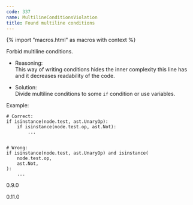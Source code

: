 ```yaml
---
code: 337
name: MultilineConditionsViolation
title: Found multiline conditions
---
```


{% import "macros.html" as macros with context %}

Forbid multiline conditions.

  - Reasoning:  
    This way of writing conditions hides the inner complexity this line
    has and it decreases readability of the code.

  - Solution:  
    Divide multiline conditions to some `if` condition or use variables.

Example:

    # Correct:
    if isinstance(node.test, ast.UnaryOp):
        if isinstance(node.test.op, ast.Not):
            ...
    
    
    # Wrong:
    if isinstance(node.test, ast.UnaryOp) and isinstance(
        node.test.op,
        ast.Not,
    ):
        ...

<div class="versionadded">

0.9.0

</div>

<div class="versionchanged">

0.11.0

</div>